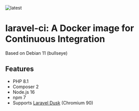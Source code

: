 ![latest](https://github.com/lbausch/laravel-ci/actions/workflows/docker-registry.yml/badge.svg)

# laravel-ci: A Docker image for Continuous Integration

Based on Debian 11 (bullseye)

## Features
+ PHP 8.1
+ Composer 2
+ Node.js 16
+ npm 7
+ Supports [Laravel Dusk](https://laravel.com/docs/master/dusk) (Chromium 90)
